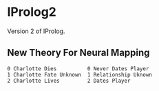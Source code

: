 # IProlog2
Version 2 of IProlog.

## New Theory For Neural Mapping
~~~
0 Charlotte Dies          0 Never Dates Player
1 Charlotte Fate Unknown  1 Relationship Uknown
2 Charlotte Lives         2 Dates Player
~~~
